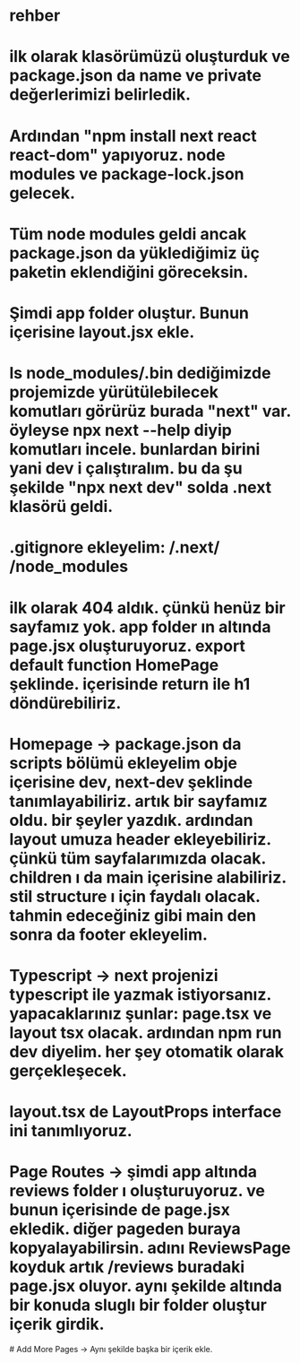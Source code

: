 # rehber

# ilk olarak klasörümüzü oluşturduk ve package.json da name ve private değerlerimizi belirledik.

# Ardından "npm install next react react-dom" yapıyoruz. node modules ve package-lock.json gelecek.

# Tüm node modules geldi ancak package.json da yüklediğimiz üç paketin eklendiğini göreceksin.

# Şimdi app folder oluştur. Bunun içerisine layout.jsx ekle.

# ls node_modules/.bin dediğimizde projemizde yürütülebilecek komutları görürüz burada "next" var. öyleyse npx next --help diyip komutları incele. bunlardan birini yani dev i çalıştıralım. bu da şu şekilde "npx next dev" solda .next klasörü geldi.

# .gitignore ekleyelim: /.next/ /node_modules 

# ilk olarak 404 aldık. çünkü henüz bir sayfamız yok. app folder ın altında page.jsx oluşturuyoruz. export default function HomePage şeklinde. içerisinde return ile h1 döndürebiliriz.

# Homepage -> package.json da scripts bölümü ekleyelim obje içerisine dev, next-dev şeklinde tanımlayabiliriz. artık bir sayfamız oldu. bir şeyler yazdık. ardından layout umuza header ekleyebiliriz. çünkü tüm sayfalarımızda olacak. children ı da main içerisine alabiliriz. stil structure ı için faydalı olacak. tahmin edeceğiniz gibi main den sonra da footer ekleyelim.

# Typescript -> next projenizi typescript ile yazmak istiyorsanız. yapacaklarınız şunlar: page.tsx ve layout tsx olacak. ardından npm run dev diyelim. her şey otomatik olarak gerçekleşecek.

# layout.tsx de LayoutProps interface ini tanımlıyoruz. 

# Page Routes -> şimdi app altında reviews folder ı oluşturuyoruz. ve bunun içerisinde de page.jsx ekledik. diğer pageden buraya kopyalayabilirsin. adını ReviewsPage koyduk artık /reviews buradaki page.jsx oluyor. aynı şekilde altında bir konuda sluglı bir folder oluştur içerik girdik.

# Add More Pages -> Aynı şekilde başka bir içerik ekle.
